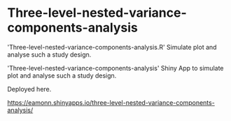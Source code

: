 # Three-level-nested-variance-components-analysis

'Three-level-nested-variance-components-analysis.R' Simulate plot and analyse such a study design.

'Three-level-nested-variance-components-analysis' Shiny App to simulate plot and analyse such a study design.

Deployed here.

https://eamonn.shinyapps.io/three-level-nested-variance-components-analysis/ 
